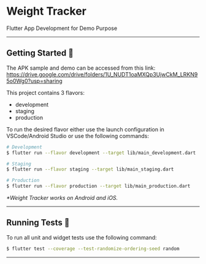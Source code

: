 # Weight Tracker

Flutter App Development for Demo Purpose

---

## Getting Started 🚀

The APK sample and demo can be accessed from this link:
https://drive.google.com/drive/folders/1U_NUDT1oaMXQp3UjwCkM_LRKN95o0Wg0?usp=sharing

This project contains 3 flavors:

- development
- staging
- production

To run the desired flavor either use the launch configuration in VSCode/Android Studio or use the following commands:

```sh
# Development
$ flutter run --flavor development --target lib/main_development.dart

# Staging
$ flutter run --flavor staging --target lib/main_staging.dart

# Production
$ flutter run --flavor production --target lib/main_production.dart
```

_\*Weight Tracker works on Android and iOS._

---

## Running Tests 🧪

To run all unit and widget tests use the following command:

```sh
$ flutter test --coverage --test-randomize-ordering-seed random
```

---

[amplify_flutter_link]:https://pub.dev/packages/amplify_flutter
[amplify_datastore_link]:https://pub.dev/packages/amplify_datastore
[amplify_api_link]:https://pub.dev/packages/amplify_api
[amplify_auth_cognito_link]:https://pub.dev/packages/amplify_auth_cognito
[bloc_link]: https://pub.dev/packages/bloc
[bloc_test_link]: https://pub.dev/packages/bloc_test
[dio_link]:https://pub.dev/packages/dio
[flutter_bloc_link]: https://pub.dev/packages/flutter_bloc
[flutter_dotenv_link]: https://pub.dev/packages/flutter_dotenv
[flutter_bloc_link]: https://pub.dev/packages/flutter_launcher_icons
[flutter_svg_link]:https://pub.dev/packages/flutter_svg
[flutter_bloc_link]: https://pub.dev/packages/flutter_test
[go_router_link]:https://pub.dev/packages/go_router
[intl_link]:https://pub.dev/packages/intl
[logger_link]: https://pub.dev/packages/logger
[mocktail_link]: https://pub.dev/packages/mocktail
[shared_preferences_link]:https://pub.dev/packages/shared_preferences
[very_good_analysis_link]: https://pub.dev/packages/very_good_analysis
[very_good_cli_link]: https://github.com/VeryGoodOpenSource/very_good_cli
